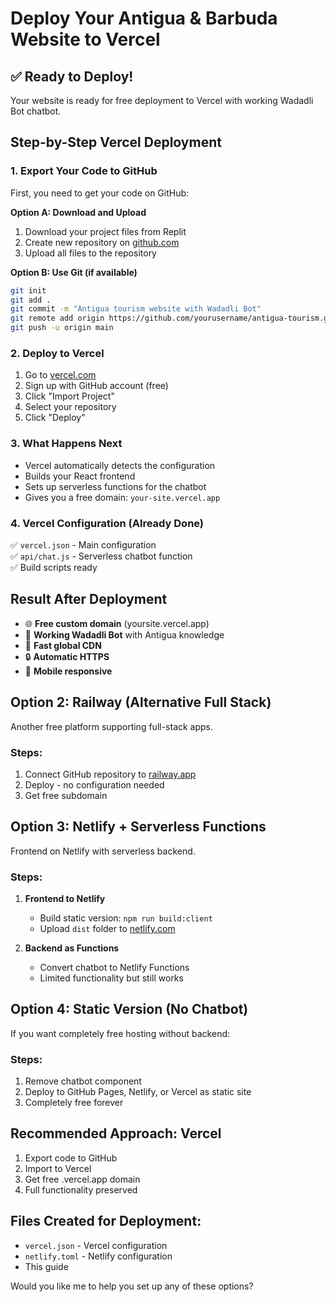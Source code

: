 # Deploy Your Antigua & Barbuda Website to Vercel

## ✅ Ready to Deploy!
Your website is ready for free deployment to Vercel with working Wadadli Bot chatbot.

## Step-by-Step Vercel Deployment

### 1. Export Your Code to GitHub
First, you need to get your code on GitHub:

**Option A: Download and Upload**
1. Download your project files from Replit
2. Create new repository on [github.com](https://github.com)
3. Upload all files to the repository

**Option B: Use Git (if available)**
```bash
git init
git add .
git commit -m "Antigua tourism website with Wadadli Bot"
git remote add origin https://github.com/yourusername/antigua-tourism.git
git push -u origin main
```

### 2. Deploy to Vercel
1. Go to [vercel.com](https://vercel.com)
2. Sign up with GitHub account (free)
3. Click "Import Project"
4. Select your repository
5. Click "Deploy"

### 3. What Happens Next
- Vercel automatically detects the configuration
- Builds your React frontend
- Sets up serverless functions for the chatbot
- Gives you a free domain: `your-site.vercel.app`

### 4. Vercel Configuration (Already Done)
✅ `vercel.json` - Main configuration  
✅ `api/chat.js` - Serverless chatbot function  
✅ Build scripts ready

## Result After Deployment
- 🌐 **Free custom domain** (yoursite.vercel.app)
- 🤖 **Working Wadadli Bot** with Antigua knowledge  
- 🚀 **Fast global CDN**
- 🔒 **Automatic HTTPS**
- 📱 **Mobile responsive**

## Option 2: Railway (Alternative Full Stack)
Another free platform supporting full-stack apps.

### Steps:
1. Connect GitHub repository to [railway.app](https://railway.app)
2. Deploy - no configuration needed
3. Get free subdomain

## Option 3: Netlify + Serverless Functions
Frontend on Netlify with serverless backend.

### Steps:
1. **Frontend to Netlify**
   - Build static version: `npm run build:client`
   - Upload `dist` folder to [netlify.com](https://netlify.com)

2. **Backend as Functions**
   - Convert chatbot to Netlify Functions
   - Limited functionality but still works

## Option 4: Static Version (No Chatbot)
If you want completely free hosting without backend:

### Steps:
1. Remove chatbot component
2. Deploy to GitHub Pages, Netlify, or Vercel as static site
3. Completely free forever

## Recommended Approach: Vercel
1. Export code to GitHub
2. Import to Vercel
3. Get free .vercel.app domain
4. Full functionality preserved

## Files Created for Deployment:
- `vercel.json` - Vercel configuration
- `netlify.toml` - Netlify configuration  
- This guide

Would you like me to help you set up any of these options?